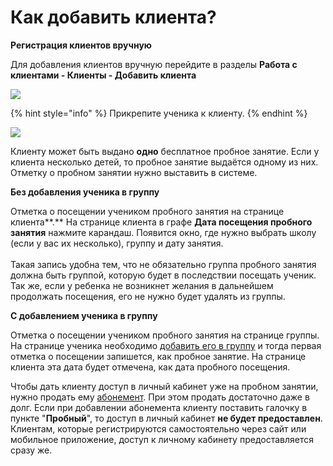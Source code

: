 # Как добавить клиента?

**Регистрация клиентов вручную**

Для добавления клиентов вручную перейдите в разделы **Работа с клиентами - Клиенты - Добавить клиента**

![](../.gitbook/assets/Screenshot\_151.png)

{% hint style="info" %}
Прикрепите ученика к клиенту.
{% endhint %}

![](<../.gitbook/assets/Screenshot\_388 (1).png>)

Клиенту может быть выдано **одно** бесплатное пробное занятие. Если у клиента несколько детей, то пробное занятие выдаётся одному из них. Отметку о пробном занятии нужно выставить в системе.

**Без добавления ученика в группу**

Отметка о посещении учеником пробного занятия на странице клиента**.** На странице клиента в графе **Дата посещения пробного занятия** нажмите карандаш. Появится окно, где нужно выбрать школу (если у вас их несколько), группу и дату занятия.\
\
Такая запись удобна тем, что не обязательно группа пробного занятия должна быть группой, которую будет в последствии посещать ученик. Так же, если у ребенка не возникнет желания в дальнейшем продолжать посещения, его не нужно будет удалять из группы.

**С добавлением ученика в группу**&#x20;

Отметка о посещении учеником пробного занятия на странице группы. На странице ученика необходимо [добавить его в группу](../nachalo-raboty/shkola/gruppa/dobavlenie-grupp.md) и тогда первая отметка о посещении запишется, как пробное занятие. На странице клиента эта дата будет отмечена, как дата пробного посещения.

Чтобы дать клиенту доступ в личный кабинет уже на пробном занятии, нужно продать ему [абонемент](../abonementy/). При этом продать достаточно даже в долг. Если при добавлении абонемента клиенту поставить галочку в пункте "**Пробный**", то доступ в личный кабинет **не будет предоставлен**.\
Клиентам, которые регистрируются самостоятельно через сайт или мобильное приложение, доступ к личному кабинету предоставляется сразу же.
